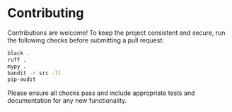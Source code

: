 # Contributing

Contributions are welcome! To keep the project consistent and secure, run the
following checks before submitting a pull request:

```bash
black .
ruff .
mypy .
bandit -r src -ll
pip-audit
```

Please ensure all checks pass and include appropriate tests and documentation
for any new functionality.
